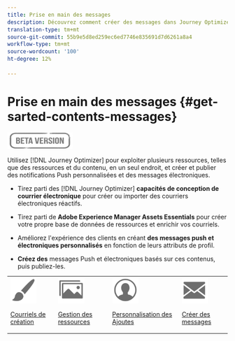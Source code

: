 ```yaml
---
title: Prise en main des messages
description: Découvrez comment créer des messages dans Journey Optimizer
translation-type: tm+mt
source-git-commit: 55b9e5d8ed259ec6ed7746e835691d7d6261a8a4
workflow-type: tm+mt
source-wordcount: '100'
ht-degree: 12%

---
```


# Prise en main des messages {#get-sarted-contents-messages}

![](assets/do-not-localize/badge.png)

Utilisez [!DNL Journey Optimizer] pour exploiter plusieurs ressources, telles que des ressources et du contenu, en un seul endroit, et créer et publier des notifications Push personnalisées et des messages électroniques.

* Tirez parti des [!DNL Journey Optimizer] **capacités de conception de courrier électronique** pour créer ou importer des courriers électroniques réactifs.

* Tirez parti de **Adobe Experience Manager Assets Essentials** pour créer votre propre base de données de ressources et enrichir vos courriels.

* Améliorez l&#39;expérience des clients en créant **des messages push et électroniques personnalisés** en fonction de leurs attributs de profil.

* **Créez des** messages Push et électroniques basés sur ces contenus, puis publiez-les.

<table>
<tr>
<td><img src="assets/do-not-localize/icon_design.svg" width="60px"><p><a href="design-emails.md">Courriels de création</a></p></td>
<td><img src="assets/do-not-localize/icon_assets.svg" width="60px"><p><a href="assets-essentials.md">Gestion des ressources</a></p></td>
<td><img src="assets/do-not-localize/icon_personalization.svg" width="60px"><p><a href="personalization/personalize.md">Personnalisation des Ajoutes</a></p></td>
<td><img src="assets/do-not-localize/icon_messages.svg" width="60px"><p><a href="create-message.md">Créer des messages</a></p></td></tr>
</table>
